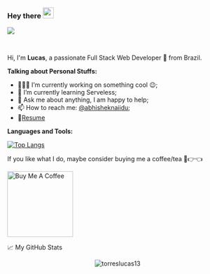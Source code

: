 ### Hey there <img src="https://media.giphy.com/media/hvRJCLFzcasrR4ia7z/giphy.gif" width="25px">


![](https://visitor-badge.glitch.me/badge?page_id=abhisheknaiidu.abhisheknaiidu)

<br />

Hi, I'm **Lucas**, a passionate Full Stack Web Developer 🚀 from Brazil.


  
**Talking about Personal Stuffs:**

- 👨🏽‍💻 I’m currently working on something cool :wink:;
- 🌱 I’m currently learning Serveless; 
- 💬 Ask me about anything, I am happy to help;
- 📫 How to reach me: [@abhisheknaiidu](https://www.linkedin.com/in/torres-lucas/);
- 📝[Resume](https://www.linkedin.com/in/torres-lucas/)

**Languages and Tools:**  

[![Top Langs](https://github-readme-stats.vercel.app/api/top-langs/?username=torreslucas13&layout=compact)](https://github.com/torreslucas13/github-readme-stats)


If you like what I do, maybe consider buying me a coffee/tea 🥺👉👈

<a href="https://www.buymeacoffee.com/Pjbn2mVGt" target="_blank"><img src="https://cdn.buymeacoffee.com/buttons/v2/default-red.png" alt="Buy Me A Coffee" width="150" ></a>


📈 My GitHub Stats

<p align="center"> <img src="https://github-readme-stats.vercel.app/api?username=torreslucas13&show_icons=true&theme=gotham" alt="torreslucas13" />




